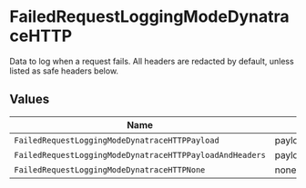 # FailedRequestLoggingModeDynatraceHTTP

Data to log when a request fails. All headers are redacted by default, unless listed as safe headers below.


## Values

| Name                                                     | Value                                                    |
| -------------------------------------------------------- | -------------------------------------------------------- |
| `FailedRequestLoggingModeDynatraceHTTPPayload`           | payload                                                  |
| `FailedRequestLoggingModeDynatraceHTTPPayloadAndHeaders` | payloadAndHeaders                                        |
| `FailedRequestLoggingModeDynatraceHTTPNone`              | none                                                     |
